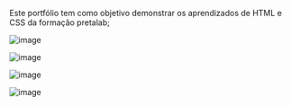 Este portfólio tem como objetivo demonstrar os aprendizados de HTML e CSS da formação pretalab;

![image](https://github.com/EvelynGalvao/Pretalab-repositorio/assets/83608589/263db7d7-b447-4908-bceb-8fb17228e19a)

![image](https://github.com/EvelynGalvao/Pretalab-repositorio/assets/83608589/5c093fe6-120f-4a83-b099-017228ce922f)

![image](https://github.com/EvelynGalvao/Pretalab-repositorio/assets/83608589/e19e108e-9eac-4680-bc9d-6c1ba2a36f47)

![image](https://github.com/EvelynGalvao/Pretalab-repositorio/assets/83608589/d5cb6667-5fdf-45ca-852a-a77f64afd204)

